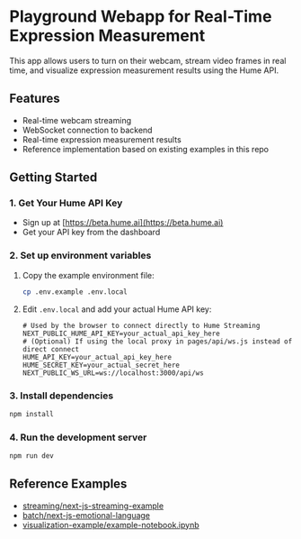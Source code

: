 # Playground Webapp for Real-Time Expression Measurement

This app allows users to turn on their webcam, stream video frames in real time, and visualize expression measurement results using the Hume API.

## Features
- Real-time webcam streaming
- WebSocket connection to backend
- Real-time expression measurement results
- Reference implementation based on existing examples in this repo

## Getting Started

### 1. Get Your Hume API Key
- Sign up at [https://beta.hume.ai](https://beta.hume.ai)
- Get your API key from the dashboard

### 2. Set up environment variables
1. Copy the example environment file:
   ```sh
   cp .env.example .env.local
   ```
2. Edit `.env.local` and add your actual Hume API key:
   ```
   # Used by the browser to connect directly to Hume Streaming
   NEXT_PUBLIC_HUME_API_KEY=your_actual_api_key_here
   # (Optional) If using the local proxy in pages/api/ws.js instead of direct connect
   HUME_API_KEY=your_actual_api_key_here
   HUME_SECRET_KEY=your_actual_secret_here
   NEXT_PUBLIC_WS_URL=ws://localhost:3000/api/ws
   ```

### 3. Install dependencies
   ```sh
   npm install
   ```

### 4. Run the development server
   ```sh
   npm run dev
   ```

## Reference Examples
- [streaming/next-js-streaming-example](../streaming/next-js-streaming-example)
- [batch/next-js-emotional-language](../batch/next-js-emotional-language)
- [visualization-example/example-notebook.ipynb](../visualization-example/example-notebook.ipynb)
